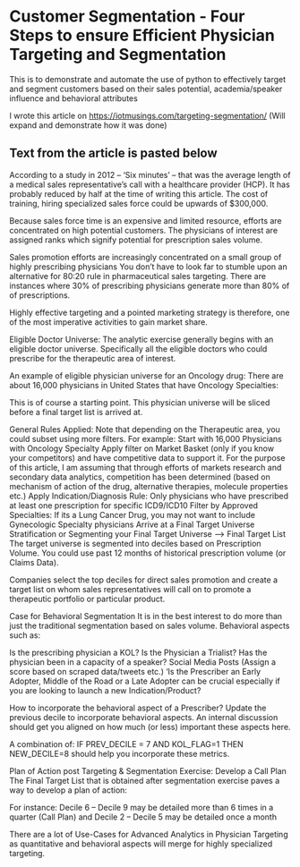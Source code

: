 # Customer Segmentation - Four Steps to ensure Efficient Physician Targeting and Segmentation
This is to demonstrate and automate the use of python to effectively target and segment customers based on their sales potential, academia/speaker influence and behavioral attributes

I wrote this article on https://iotmusings.com/targeting-segmentation/
(Will expand and demonstrate how it was done)

Text from the article is pasted below
---------------------------------------------
According to a study in 2012 –  ‘Six minutes’ – that was the average length of a medical sales representative’s call with a healthcare provider (HCP). It has probably reduced by half at the time of writing this article. The cost of training, hiring specialized sales force could be upwards of $300,000.

Because sales force time is an expensive and limited resource, efforts are concentrated on high potential customers. The physicians of interest are assigned ranks which signify potential for prescription sales volume.

Sales promotion efforts are increasingly concentrated on a small group of highly prescribing physicians
You don’t have to look far to stumble upon an alternative for 80:20 rule in pharmaceutical sales targeting. There are instances where 30% of prescribing physicians generate more than 80% of of prescriptions.

Highly effective targeting and a pointed marketing strategy is therefore, one of the most imperative activities to gain market share.

Eligible Doctor Universe:
The analytic exercise generally begins with an eligible doctor universe. Specifically all the eligible doctors who could prescribe for the therapeutic area of interest.

An example of eligible physician universe for an Oncology drug: There are about 16,000 physicians in United States that have Oncology Specialties:

This is of course a starting point. This physician universe will be sliced before a final target list is arrived at.



General Rules Applied: Note that depending on the Therapeutic area, you could subset using more filters.
For example:
Start with 16,000 Physicians with Oncology Specialty
Apply filter on Market Basket (only if you know your competitors) and have competitive data to support it. For the purpose of this article, I am assuming that through efforts of markets research and secondary data analytics, competition has been determined (based on mechanism of action of the drug, alternative therapies, molecule properties etc.)
Apply Indication/Diagnosis Rule: Only physicians who have prescribed at least one prescription for specific ICD9/ICD10
Filter by Approved Specialties: If its a Lung Cancer Drug, you may not want to include Gynecologic Specialty physicians
Arrive at a Final Target Universe
Stratification or Segmenting your Final Target Universe –> Final Target List
The target universe is segmented into deciles based on Prescription Volume. You could use past 12 months of historical prescription volume (or Claims Data).



Companies select the top deciles for direct sales promotion and create a target list on whom sales representatives will call on to promote a therapeutic portfolio or particular product.



Case for Behavioral Segmentation
It is in the best interest to do more than just the traditional segmentation based on sales volume. Behavioral aspects such as: 

Is the prescribing physician a KOL?
Is the Physician a Trialist?
Has the physician been in a capacity of a speaker?
Social Media Posts (Assign a score based on scraped data/tweets etc.)
‘Is the Prescriber an Early Adopter, Middle of the Road or a Late Adopter can be crucial especially if you are looking to launch a new Indication/Product?



How to incorporate the behavioral aspect of a Prescriber?
Update the previous decile to incorporate behavioral aspects. An internal discussion should get you aligned on how much (or less) important these aspects here.

A combination of: IF PREV_DECILE = 7 AND KOL_FLAG=1 THEN NEW_DECILE=8  should help you incorporate these metrics.



Plan of Action post Targeting & Segmentation Exercise: Develop a Call Plan
The Final Target List that is obtained after segmentation exercise paves a way to develop a plan of action:

For instance: Decile 6 – Decile 9 may be detailed more than 6 times in a quarter (Call Plan) and Decile 2 – Decile 5 may be detailed once a month

There are a  lot of Use-Cases for Advanced Analytics in Physician Targeting as quantitative and behavioral aspects will merge for highly specialized targeting.
